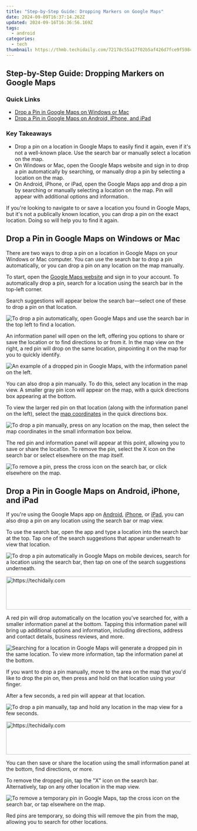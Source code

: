 ```yaml
---
title: "Step-by-Step Guide: Dropping Markers on Google Maps"
date: 2024-09-09T16:37:14.262Z
updated: 2024-09-16T16:36:56.169Z
tags:
  - android
categories:
  - tech
thumbnail: https://thmb.techidaily.com/72178c55a17f02b5af426d7fce9f5984667c0f559291ba6b4b11d31fc14a8936.jpg
---
```


## Step-by-Step Guide: Dropping Markers on Google Maps

### Quick Links

* [Drop a Pin in Google Maps on Windows or Mac](https://techidaily.com/how-to-repair-system-issues-of-apple-iphone-6s-plus-drfone-by-drfone-ios-system-repair-ios-system-repair/)
* [Drop a Pin in Google Maps on Android, iPhone, and iPad](https://pokemon-go-android.techidaily.com/in-2024-latest-way-to-get-shiny-meltan-box-in-pokemon-go-mystery-box-on-realme-narzo-60-5g-drfone-by-drfone-virtual-android/)

### Key Takeaways

* Drop a pin on a location in Google Maps to easily find it again, even if it's not a well-known place. Use the search bar or manually select a location on the map.
* On Windows or Mac, open the Google Maps website and sign in to drop a pin automatically by searching, or manually drop a pin by selecting a location on the map.
* On Android, iPhone, or iPad, open the Google Maps app and drop a pin by searching or manually selecting a location on the map. Pin will appear with additional options and information.

 If you're looking to navigate to or save a location you found in Google Maps, but it's not a publically known location, you can drop a pin on the exact location. Doing so will help you to find it again.

##  Drop a Pin in Google Maps on Windows or Mac

 There are two ways to drop a pin on a location in Google Maps on your Windows or Mac computer. You can use the search bar to drop a pin automatically, or you can drop a pin on any location on the map manually.

 To start, open the [Google Maps website](https://www.google.com/maps) and sign in to your account. To automatically drop a pin, search for a location using the search bar in the top-left corner.

 Search suggestions will appear below the search bar—select one of these to drop a pin on that location.

![To drop a pin automatically, open Google Maps and use the search bar in the top left to find a location.](https://static1.howtogeekimages.com/wordpress/wp-content/uploads/2021/03/Google-Maps-Web-Search-Bar.png) 

 An information panel will open on the left, offering you options to share or save the location or to find directions to or from it. In the map view on the right, a red pin will drop on the same location, pinpointing it on the map for you to quickly identify.

![An example of a dropped pin in Google Maps, with the information panel on the left.](https://static1.howtogeekimages.com/wordpress/wp-content/uploads/2021/03/Google-Maps-Dropped-Pin.png) 

 You can also drop a pin manually. To do this, select any location in the map view. A smaller gray pin icon will appear on the map, with a quick directions box appearing at the bottom.

 To view the larger red pin on that location (along with the information panel on the left), select the [map coordinates](https://tech-haven.techidaily.com/how-to-fix-i-forgot-my-ipad-passcodepassword/) in the quick directions box.

![To drop a pin manually, press on any location on the map, then select the map coordinates in the small information box below.](https://static1.howtogeekimages.com/wordpress/wp-content/uploads/2021/03/Google-Maps-Manual-Pin-Drop.png) 

 The red pin and information panel will appear at this point, allowing you to save or share the location. To remove the pin, select the X icon on the search bar or select elsewhere on the map itself.

![To remove a pin, press the cross icon on the search bar, or click elsewhere on the map.](https://static1.howtogeekimages.com/wordpress/wp-content/uploads/2021/03/Google-Maps-Exit-Pin.png) 

##  Drop a Pin in Google Maps on Android, iPhone, and iPad

 If you're using the Google Maps app on [Android](https://www.anrdoezrs.net/links/3607085/type/dlg/sid/UUhtgUeUpU210333/https://play.google.com/store/apps/details?id=com.google.android.apps.maps), [iPhone](https://apps.apple.com/gb/app/google-maps-transit-food/id585027354), or [iPad](https://apps.apple.com/gb/app/google-maps-transit-food/id585027354), you can also drop a pin on any location using the search bar or map view.

 To use the search bar, open the app and type a location into the search bar at the top. Tap one of the search suggestions that appear underneath to view that location.

![To drop a pin automatically in Google Maps on mobile devices, search for a location using the search bar, then tap on one of the search suggestions underneath.](https://static1.howtogeekimages.com/wordpress/wp-content/uploads/2021/03/Google-Maps-Mobile-Search-Bar.png) 

<!-- affiliate ads begin -->
<a href="https://appsumo.8odi.net/c/5597632/2132160/7443" target="_top" id="2132160">
  <img src="//a.impactradius-go.com/display-ad/7443-2132160" border="0" alt="https://techidaily.com" width="600" height="90"/>
</a>
<img height="0" width="0" src="https://appsumo.8odi.net/i/5597632/2132160/7443" style="position:absolute;visibility:hidden;" border="0" />
<!-- affiliate ads end -->

 A red pin will drop automatically on the location you've searched for, with a smaller information panel at the bottom. Tapping this information panel will bring up additional options and information, including directions, address and contact details, business reviews, and more.

![Searching for a location in Google Maps will generate a dropped pin in the same location. To view more information, tap the information panel at the bottom.](https://static1.howtogeekimages.com/wordpress/wp-content/uploads/2021/03/Google-Maps-Mobile-Dropped-Pin.png) 

 If you want to drop a pin manually, move to the area on the map that you'd like to drop the pin on, then press and hold on that location using your finger.

 After a few seconds, a red pin will appear at that location.

![To drop a pin manually, tap and hold any location in the map view for a few seconds.](https://static1.howtogeekimages.com/wordpress/wp-content/uploads/2021/03/Google-Maps-Mobile-Example-Dropped-Pin.png) 

<!-- affiliate ads begin -->
<a href="https://appsumo.8odi.net/c/5597632/2137379/7443" target="_top" id="2137379">
  <img src="//a.impactradius-go.com/display-ad/7443-2137379" border="0" alt="https://techidaily.com" width="728" height="90"/>
</a>
<img height="0" width="0" src="https://appsumo.8odi.net/i/5597632/2137379/7443" style="position:absolute;visibility:hidden;" border="0" />
<!-- affiliate ads end -->

 You can then save or share the location using the small information panel at the bottom, find directions, or more.

 To remove the dropped pin, tap the "X" icon on the search bar. Alternatively, tap on any other location in the map view.

![To remove a temporary pin in Google Maps, tap the cross icon on the search bar, or tap elsewhere on the map.](https://static1.howtogeekimages.com/wordpress/wp-content/uploads/2021/03/Google-Maps-Mobile-Exit-Pin.png) 

 Red pins are temporary, so doing this will remove the pin from the map, allowing you to search for other locations.

<ins class="adsbygoogle"
     style="display:block"
     data-ad-format="autorelaxed"
     data-ad-client="ca-pub-7571918770474297"
     data-ad-slot="1223367746"></ins>

<ins class="adsbygoogle"
     style="display:block"
     data-ad-client="ca-pub-7571918770474297"
     data-ad-slot="8358498916"
     data-ad-format="auto"
     data-full-width-responsive="true"></ins>



